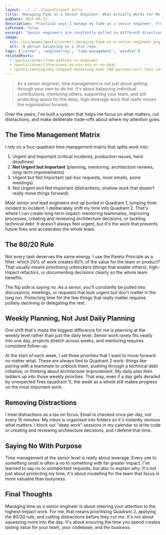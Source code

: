 ```yaml
---
layout: ../../../layouts/post.astro
title: 'Managing Time as a Senior Engineer: What Actually Works for Me'
pubDate: 2025-06-23
description: 'Practical ways I manage my time as a senior engineer, from focusing on important but not urgent work to applying the 80/20 rule and protecting time for high-leverage impact.'
isPinned: false
excerpt: "Senior engineers are constantly pulled in different directions. Here's how I manage my time to stay focused on high-impact work, support my team, and avoid drowning in distractions."
image:
  src: /src/pages/posts/career/_managing-time-as-a-senior-engineer.png
  alt: 'A person balancing on a thin rope.'
tags: ['career', 'engineering', 'time-management', 'mindset']
relatedPosts:
  - /posts/career/from-athlete-to-engineer
  - /posts/career/interviews-as-win-win-or-no-deal
  - /posts/testing/why-stopped-obsessing-over-100-percent-unit-test-coverage
---
```


> As a senior engineer, time management is not just about getting through your own to-do list. It's about balancing individual contributions, mentoring others, supporting your team, and still protecting space for the deep, high-leverage work that really moves the organisation forward.

Over the years, I've built a system that helps me focus on what matters, cut distractions, and make deliberate trade-offs about where my attention goes.

## The Time Management Matrix

I rely on a four-quadrant time management matrix that splits work into:

1. Urgent and Important (critical incidents, production issues, hard deadlines)
2. **Not Urgent but Important** (planning, mentoring, architecture reviews, long-term improvements)
3. Urgent but Not Important (ad-hoc requests, most emails, some meetings)
4. Not Urgent and Not Important (distractions, shallow work that doesn't really move things forward)

Most senior and lead engineers end up buried in Quadrant 1, jumping from incident to incident. I deliberately shift my time into Quadrant 2. That's where I can create long-term impact: mentoring teammates, improving processes, creating and reviewing architecture decisions, or tackling technical debt. It doesn't always feel urgent, but it's the work that prevents future fires and accelerates the whole team.

## The 80/20 Rule

Not every task deserves the same energy. I use the Pareto Principle as a filter: which 20% of work creates 80% of the value for the team or product? That usually means prioritising unblockers (things that enable others), high-impact refactors, or documenting decisions clearly so the whole team benefits.

The flip side is saying no. As a senior, you'll constantly be pulled into discussions, meetings, or requests that look urgent but don't matter in the long run. Protecting time for the few things that really matter requires politely declining or delegating the rest.

## Weekly Planning, Not Just Daily Planning

One shift that's made the biggest difference for me is planning at the weekly level rather than just the daily level. Senior work rarely fits neatly into one day, projects stretch across weeks, and mentoring requires consistent follow-up.

At the start of each week, I set three priorities that I want to move forward no matter what. These are always tied to Quadrant 2 work: things like pairing with a teammate to unblock them, pushing through a technical debt initiative, or thinking about architecture improvement. My daily plan then ladders up into those weekly priorities. That way, even if a day gets derailed by unexpected fires (quadrant 1), the week as a whole still makes progress on the most important work.

## Removing Distractions

I treat distractions as a tax on focus. Email is checked once per day, not every 15 minutes. My inbox is organised into folders so it's instantly obvious what matters. I block out "deep work" sessions in my calendar to write code or creating and reviewing architecture decisions, and I defend that time.

## Saying No With Purpose

Time management at the senior level is really about leverage. Every yes to something small is often a no to something with far greater impact. I've learned to say no to unimportant requests, but also to explain _why_. It's not just about protecting my time, it's about modelling for the team that focus is more valuable than busyness.

## Final Thoughts

Managing time as a senior engineer is about steering your attention to the highest-impact work. For me, that means prioritising Quadrant 2, applying the 80/20 rule, and cutting distractions before they cut me. It's not about squeezing more into the day. It's about ensuring the time you spend creates lasting value for your team, your codebase, and the business.
